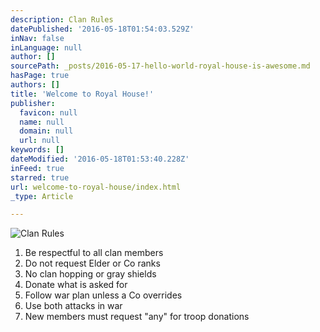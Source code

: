 ```yaml
---
description: Clan Rules
datePublished: '2016-05-18T01:54:03.529Z'
inNav: false
inLanguage: null
author: []
sourcePath: _posts/2016-05-17-hello-world-royal-house-is-awesome.md
hasPage: true
authors: []
title: 'Welcome to Royal House!'
publisher:
  favicon: null
  name: null
  domain: null
  url: null
keywords: []
dateModified: '2016-05-18T01:53:40.228Z'
inFeed: true
starred: true
url: welcome-to-royal-house/index.html
_type: Article

---
```

![Clan Rules](https://the-grid-user-content.s3-us-west-2.amazonaws.com/467ed473-b05f-44a9-8651-4313cd211f68.jpg)

1. Be respectful to all clan members
2. Do not request Elder or Co ranks
3. No clan hopping or gray shields
4. Donate what is asked for
5. Follow war plan unless a Co overrides
6. Use both attacks in war
7. New members must request "any" for troop donations